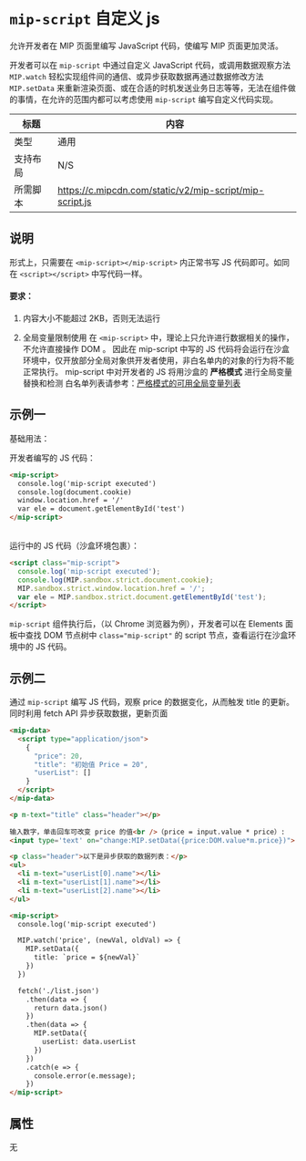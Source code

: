# `mip-script` 自定义 js

允许开发者在 MIP 页面里编写 JavaScript 代码，使编写 MIP 页面更加灵活。

开发者可以在 `mip-script` 中通过自定义 JavaScript 代码，或调用数据观察方法 `MIP.watch` 轻松实现组件间的通信、或异步获取数据再通过数据修改方法 `MIP.setData` 来重新渲染页面、或在合适的时机发送业务日志等等，无法在组件做的事情，在允许的范围内都可以考虑使用 `mip-script` 编写自定义代码实现。

标题|内容
----|----
类型|通用
支持布局|N/S
所需脚本|https://c.mipcdn.com/static/v2/mip-script/mip-script.js

## 说明

形式上，只需要在 `<mip-script></mip-script>` 内正常书写 JS 代码即可。如同在 `<script></script>` 中写代码一样。

#### 要求：

1. 内容大小不能超过 2KB，否则无法运行

2. 全局变量限制使用
在 `<mip-script>` 中，理论上只允许进行数据相关的操作，不允许直接操作 DOM 。
因此在 mip-script 中写的 JS 代码将会运行在沙盒环境中，仅开放部分全局对象供开发者使用，非白名单内的对象的行为将不能正常执行。
mip-script 中对开发者的 JS 将用沙盒的 **严格模式** 进行全局变量替换和检测
白名单列表请参考：[严格模式的可用全局变量列表](
https://www.npmjs.com/package/mip-sandbox#%E4%B8%A5%E6%A0%BC%E6%A8%A1%E5%BC%8F%E4%B8%8B%E7%9A%84%E6%B2%99%E7%9B%92%E5%AE%89%E5%85%A8%E5%8F%98%E9%87%8F)

## 示例一
基础用法：

开发者编写的 JS 代码：

```html
<mip-script>
  console.log('mip-script executed')
  console.log(document.cookie)
  window.location.href = '/'
  var ele = document.getElementById('test')
</mip-script>
```
<br />
运行中的 JS 代码（沙盒环境包裹）：

```html
<script class="mip-script">
  console.log('mip-script executed');
  console.log(MIP.sandbox.strict.document.cookie);
  MIP.sandbox.strict.window.location.href = '/';
  var ele = MIP.sandbox.strict.document.getElementById('test');
</script>
```

`mip-script` 组件执行后，（以 Chrome 浏览器为例），开发者可以在 Elements 面板中查找 DOM 节点树中 `class="mip-script"`  的 script 节点，查看运行在沙盒环境中的 JS 代码。

## 示例二
通过 `mip-script` 编写 JS 代码，观察 price 的数据变化，从而触发 title 的更新。同时利用 fetch API 异步获取数据，更新页面

```html
<mip-data>
  <script type="application/json">
    {
      "price": 20,
      "title": "初始值 Price = 20",
      "userList": []
    }
  </script>
</mip-data>

<p m-text="title" class="header"></p>
    
输入数字，单击回车可改变 price 的值<br />（price = input.value * price）:
<input type='text' on="change:MIP.setData({price:DOM.value*m.price})">

<p class="header">以下是异步获取的数据列表：</p>
<ul>
  <li m-text="userList[0].name"></li>
  <li m-text="userList[1].name"></li>
  <li m-text="userList[2].name"></li>
</ul>

<mip-script>
  console.log('mip-script executed')

  MIP.watch('price', (newVal, oldVal) => {
    MIP.setData({
      title: `price = ${newVal}`
    })
  })

  fetch('./list.json')
    .then(data => {
      return data.json()
    })
    .then(data => {
      MIP.setData({
        userList: data.userList
      })
    })  
    .catch(e => {
      console.error(e.message); 
    })
</mip-script>
```

## 属性

无
